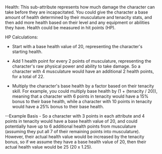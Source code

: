 Health: This sub-attribute represents how much damage the character can take before they are incapacitated. You could give the character a base amount of health determined by their musculature and tenacity stats, and then add more health based on their level and any equipment or abilities they have. Health could be measured in hit points (HP). 

HP Calculations: 

- Start with a base health value of 20, representing the character's starting health.

- Add 1 health point for every 2 points of musculature, representing the character's raw physical power and ability to take damage. So a character with 4 musculature would have an additional 2 health points, for a total of 22.

- Multiply the character's base health by a factor based on their tenacity skill. For example, you could multiply base health by (1 + (tenacity / 20)), meaning that a character with 6 points in tenacity would have a 15% bonus to their base health, while a character with 10 points in tenacity would have a 25% bonus to their base health.

--Example Basis - So a character with 3 points in each attribute and 4 points in tenacity would have a base health value of 20, and could potentially have up to 6 additional health points from musculature (assuming they put all 7 of their remaining points into musculature). However, their actual health value would be increased by the tenacity bonus, so if we assume they have a base health value of 20, then their actual health value would be 25 (20 x 1.25). 
